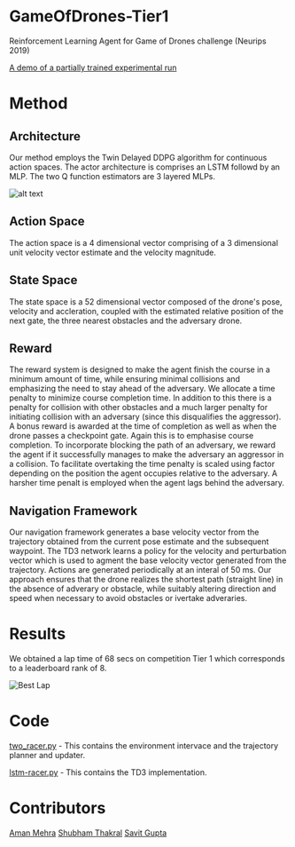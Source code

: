 # GameOfDrones-Tier1
Reinforcement Learning Agent for Game of Drones challenge (Neurips 2019)

[A demo of a partially trained experimental run](https://drive.google.com/file/d/1vn4h3XdiQedJbgtqQw70FhF7_zTgfd0K/view)

# Method

## Architecture
Our method employs the Twin Delayed DDPG algorithm for continuous action spaces. The actor architecture is comprises an LSTM followd by an MLP. The two Q function estimators are 3 layered MLPs.

![alt text](https://github.com/amehra-github/GameOfDrones-Tier1/blob/master/Architectures.png)

## Action Space
The action space is a 4 dimensional vector comprising of a 3 dimensional unit velocity vector estimate and the velocity magnitude.

## State Space
The state space is a 52 dimensional vector composed of the drone's pose, velocity and accleration, coupled with the estimated relative position of the next gate, the three nearest obstacles and the adversary drone.

## Reward
The reward system is designed to make the agent finish the course in a minimum amount of time, while ensuring minimal collisions and emphasizing the need to stay ahead of the adversary.
We allocate a time penalty to minimize course completion time. In addition to this there is a penalty for collision with other obstacles and a much larger penalty for initiating collision with an adversary (since this disqualifies the aggressor). A bonus reward is awarded at the time of completion as well as when the drone passes a checkpoint gate. Again this is to emphasise course completion.
To incorporate blocking the path of an adversary, we reward the agent if it successfully manages to make the adversary an aggressor in a collision. To facilitate overtaking the time penalty is scaled using factor depending on the position the agent occupies relative to the adversary. A harsher time penalt is employed when the agent lags behind the adversary.

## Navigation Framework
Our navigation framework generates a base velocity vector from the trajectory obtained from the current pose estimate and the subsequent waypoint. The TD3 network learns a policy for the velocity and perturbation vector which is used to agment the base velocity vector generated from the trajectory. Actions are generated periodically at an interal of 50 ms. Our approach ensures that the drone realizes the shortest path (straight line) in the absence of adverary or obstacle, while suitably altering direction and speed when necessary to avoid obstacles or ivertake adveraries.

# Results
We obtained a lap time of 68 secs on competition Tier 1 which corresponds to a leaderboard rank of 8.

![Best Lap](https://github.com/amehra-github/GameOfDrones-Tier1/blob/master/Best%20Run.jpg)

# Code
[two_racer.py](two_racer.py) - This contains the environment intervace and the trajectory planner and updater.

[lstm-racer.py](lstm-racer.py) - This contains the TD3 implementation.

# Contributors

[Aman Mehra](https://github.com/amehra-github)
[Shubham Thakral](https://github.com/shubham2398)
[Savit Gupta](https://github.com/SavitGupta)

